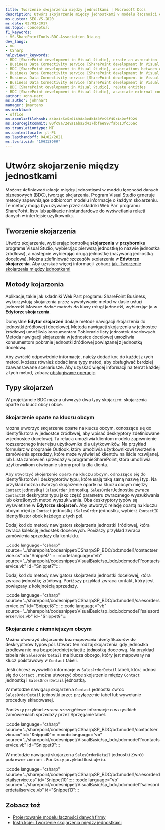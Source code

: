 ```yaml
---
title: Tworzenie skojarzenia między jednostkami | Microsoft Docs
description: Utwórz skojarzenie między jednostkami w modelu łączności danych biznesowych (BDC). Dowiedz się więcej o metodach skojarzenia i typach skojarzeń.
ms.custom: SEO-VS-2020
ms.date: 02/02/2017
ms.topic: conceptual
f1_keywords:
- VS.SharePointTools.BDC.Association_Dialog
dev_langs:
- VB
- CSharp
helpviewer_keywords:
- BDC [SharePoint development in Visual Studio], create an assocation
- Business Data Connectivity service [SharePoint development in Visual Studio], associations between entities
- BDC [SharePoint development in Visual Studio], associations between entities
- Business Data Connectivity service [SharePoint development in Visual Studio], create an assocation
- Business Data Connectivity service [SharePoint development in Visual Studio], associate external content types
- Business Data Connectivity service [SharePoint development in Visual Studio], relate entities
- BDC [SharePoint development in Visual Studio], relate entities
- BDC [SharePoint development in Visual Studio], associate external content types
author: John-Hart
ms.author: johnhart
manager: jmartens
ms.workload:
- office
ms.openlocfilehash: d40c4e5c5d61b9da3cdbdd3fe96f45c4a0cff929
ms.sourcegitcommit: 80fc9a72e9a1aba2d417dbfee997fab013fc36ac
ms.translationtype: MT
ms.contentlocale: pl-PL
ms.lasthandoff: 04/02/2021
ms.locfileid: "106213969"
---
```

# <a name="create-an-association-between-entities"></a>Utwórz skojarzenie między jednostkami
  Możesz definiować relacje między jednostkami w modelu łączności danych biznesowych (BDC), tworząc skojarzenia. Program Visual Studio generuje metody zapewniające odbiorcom modelu informacje o każdym skojarzeniu. Te metody mogą być używane przez składniki Web Part programu SharePoint, listy lub aplikacje niestandardowe do wyświetlania relacji danych w interfejsie użytkownika.

## <a name="create-an-association"></a>Tworzenie skojarzenia
 Utwórz skojarzenie, wybierając kontrolkę **skojarzenia** w **przyborniku** programu Visual Studio, wybierając pierwszą jednostkę (o nazwie jednostka źródłowa), a następnie wybierając drugą jednostkę (nazywaną jednostką docelową). Można zdefiniować szczegóły skojarzenia w **Edytorze skojarzenia**. Aby uzyskać więcej informacji, zobacz [jak: Tworzenie skojarzenia między jednostkami](../sharepoint/how-to-create-an-association-between-entities.md).

## <a name="association-methods"></a>Metody kojarzenia
 Aplikacje, takie jak składniki Web Part programu SharePoint Business, wykorzystują skojarzenia przez wywoływanie metod w klasie usługi jednostki. Możesz dodać metody do klasy usługi jednostki, wybierając je w **Edytorze skojarzenia**.

 Domyślnie **Edytor skojarzeń** dodaje metodę nawigacji skojarzenia do jednostki źródłowej i docelowej. Metoda nawigacji skojarzenia w jednostce źródłowej umożliwia konsumentom Pobieranie listy jednostek docelowych. Metoda nawigacji skojarzenia w jednostce docelowej umożliwia konsumentom pobranie jednostki źródłowej powiązanej z jednostką docelową.

 Aby zwrócić odpowiednie informacje, należy dodać kod do każdej z tych metod. Możesz również dodać inne typy metod, aby obsługiwać bardziej zaawansowane scenariusze. Aby uzyskać więcej informacji na temat każdej z tych metod, zobacz [obsługiwane operacje](/previous-versions/office/developer/sharepoint-2010/ee557363(v=office.14)).

## <a name="types-of-associations"></a>Typy skojarzeń
 W projektancie BDC można utworzyć dwa typy skojarzeń: skojarzenia oparte na klucz obcy i obce.

### <a name="foreign-key-based-association"></a>Skojarzenie oparte na kluczu obcym
 Można utworzyć skojarzenie oparte na kluczu obcym, odnoszące się do identyfikatora w jednostce źródłowej, aby wpisać deskryptory zdefiniowane w jednostce docelowej. Ta relacja umożliwia klientom modelu zapewnienie rozszerzonego interfejsu użytkownika dla użytkowników. Na przykład formularz w programie Outlook, który umożliwia użytkownikowi tworzenie zamówienia sprzedaży, które może wyświetlać klientów na liście rozwijanej. lub Lista zamówień sprzedaży w programie SharePoint, która umożliwia użytkownikom otwieranie strony profilu dla klienta.

 Aby utworzyć skojarzenie oparte na kluczu obcym, odnoszące się do identyfikatorów i deskryptorów typu, które mają taką samą nazwę i typ. Na przykład można utworzyć skojarzenie oparte na kluczu obcym między `Contact` jednostką i `SalesOrder` jednostką. `SalesOrder`Jednostka zwraca `ContactID` deskryptor typu jako część parametru zwracanego wyszukiwania lub określonych metod wyszukiwania. Oba deskryptory typów są wyświetlane w **Edytorze skojarzeń**. Aby utworzyć relację opartą na kluczu obcym między `Contact` jednostką i `SalesOrder` jednostką, wybierz `ContactID` Identyfikator obok każdego z tych pól.

 Dodaj kod do metody nawigatora skojarzenia jednostki źródłowej, która zwraca kolekcję jednostek docelowych. Poniższy przykład zwraca zamówienia sprzedaży dla kontaktu.

 :::code language="csharp" source="../sharepoint/codesnippet/CSharp/SP_BDC/bdcmodel1/contactservice.cs" id="Snippet7":::
 :::code language="vb" source="../sharepoint/codesnippet/VisualBasic/sp_bdc/bdcmodel1/contactservice.vb" id="Snippet7":::

 Dodaj kod do metody nawigatora skojarzenia jednostki docelowej, która zwraca jednostkę źródłową. Poniższy przykład zwraca kontakt, który jest powiązany z kolejnością sprzedaży.

 :::code language="csharp" source="../sharepoint/codesnippet/CSharp/SP_BDC/bdcmodel1/salesorderservice.cs" id="Snippet8":::
 :::code language="vb" source="../sharepoint/codesnippet/VisualBasic/sp_bdc/bdcmodel1/salesorderservice.vb" id="Snippet8":::

### <a name="foreign-keyless-association"></a>Skojarzenie z niemniejszym obcym
 Można utworzyć skojarzenie bez mapowania identyfikatorów do deskryptorów typów pól. Utwórz ten rodzaj skojarzenia, gdy jednostka źródłowa nie ma bezpośredniej relacji z jednostką docelową. Na przykład tabela nie `SalesOrderDetail` ma klucza obcego, który jest mapowany na klucz podstawowy w `Contact` tabeli.

 Jeśli chcesz wyświetlić informacje w `SalesOrderDetail` tabeli, która odnosi się do `Contact` , można utworzyć obce skojarzenie między `Contact` jednostką i `SalesOrderDetail` jednostką.

 W metodzie nawigacji skojarzenia `Contact` jednostki Zwróć `SalesOrderDetail` jednostki przez przyłączenie tabel lub wywołanie procedury składowanej.

 Poniższy przykład zwraca szczegółowe informacje o wszystkich zamówieniach sprzedaży przez Sprzęganie tabel.

 :::code language="csharp" source="../sharepoint/codesnippet/CSharp/SP_BDC/bdcmodel1/contactservice.cs" id="Snippet9":::
 :::code language="vb" source="../sharepoint/codesnippet/VisualBasic/sp_bdc/bdcmodel1/contactservice.vb" id="Snippet9":::

 W metodzie nawigacji skojarzenia `SalesOrderDetail` jednostki Zwróć pokrewne `Contact` . Poniższy przykład ilustruje to.
                                                                            
 :::code language="csharp" source="../sharepoint/codesnippet/CSharp/SP_BDC/bdcmodel1/salesorderdetailservice.cs" id="Snippet10":::
 :::code language="vb" source="../sharepoint/codesnippet/VisualBasic/sp_bdc/bdcmodel1/salesorderdetailservice.vb" id="Snippet10":::

## <a name="see-also"></a>Zobacz też
- [Projektowanie modelu łączności danych firmy](../sharepoint/designing-a-business-data-connectivity-model.md)
- [Instrukcje: Tworzenie skojarzenia między jednostkami](../sharepoint/how-to-create-an-association-between-entities.md)
